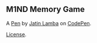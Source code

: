 M1ND Memory Game
----------------


A [Pen](https://codepen.io/jatinlamba/pen/EpdKJB) by [Jatin Lamba](https://codepen.io/jatinlamba) on [CodePen](https://codepen.io).

[License](https://codepen.io/jatinlamba/pen/EpdKJB/license).